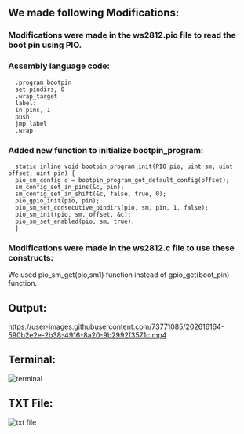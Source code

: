 ## We made following Modifications:

### Modifications were made in the ws2812.pio file to read the boot pin using PIO.

### Assembly language code:

      .program bootpin
      set pindirs, 0
      .wrap_target
      label:
      in pins, 1
      push
      jmp label
      .wrap

### Added new function to initialize bootpin_program:

      static inline void bootpin_program_init(PIO pio, uint sm, uint offset, uint pin) {
      pio_sm_config c = bootpin_program_get_default_config(offset);
      sm_config_set_in_pins(&c, pin);
      sm_config_set_in_shift(&c, false, true, 0);
      pio_gpio_init(pio, pin);
      pio_sm_set_consecutive_pindirs(pio, sm, pin, 1, false);
      pio_sm_init(pio, sm, offset, &c);
      pio_sm_set_enabled(pio, sm, true);
      }

### Modifications were made in the ws2812.c file to use these constructs:

We used pio_sm_get(pio,sm1) function instead of gpio_get(boot_pin) function.

## Output:
https://user-images.githubusercontent.com/73771085/202616164-590b2e2e-2b38-4916-8a20-9b2992f3571c.mp4

## Terminal:
![terminal](https://user-images.githubusercontent.com/73771085/202694841-183029a5-3e65-4429-a3c4-f12596d95814.jpeg)

## TXT File:
![txt file](https://user-images.githubusercontent.com/73771085/202694908-0164c075-3531-4e8a-8698-5e2536bf5f33.jpeg)

